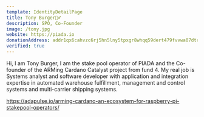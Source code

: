 ```yaml
---
template: IdentityDetailPage
title: Tony Burger🚵‍♂️
description: SPO, Co-Founder
image: /tony.jpg
website: https://piada.io
donationAddress: addr1qx6cahvzc6rj5hn5lny5tpxgr8whqq59dert479fvvwa07dtrgnlfn9pu402t5dcknp56ajc5tk6sawp65mfpqu570psq74738
verified: true
---
```


Hi, I am Tony Burger, I am the stake pool operator of PIADA and the Co-founder of the ARMing Cardano Catalyst project from fund 4. My real job is Systems analyst and software developer with application and integration expertise in automated warehouse fulfillment, management and control systems and multi-carrier shipping systems.

<YoutubeVideo url="https://www.youtube.com/watch?v=Py3Xy3ScVas" description="ARMing Cardano" />

https://adapulse.io/arming-cardano-an-ecosystem-for-raspberry-pi-stakepool-operators/